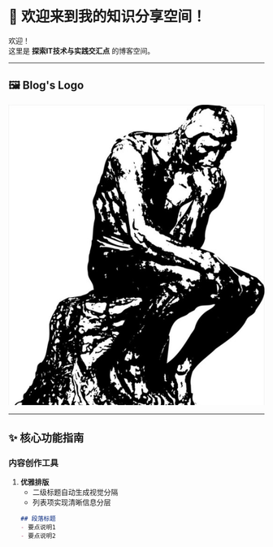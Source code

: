 # 🌟 欢迎来到我的知识分享空间！

欢迎！  
这里是 **探索IT技术与实践交汇点** 的博客空间。

---

## 🖼️ Blog's Logo
![深度求索技术徽标](images/Thinker.jpg)

---

## ✨ 核心功能指南

### 内容创作工具
1. **优雅排版**  
   - 二级标题自动生成视觉分隔
   - 列表项实现清晰信息分层
   ```markdown
   ## 段落标题
   - 要点说明1
   - 要点说明2